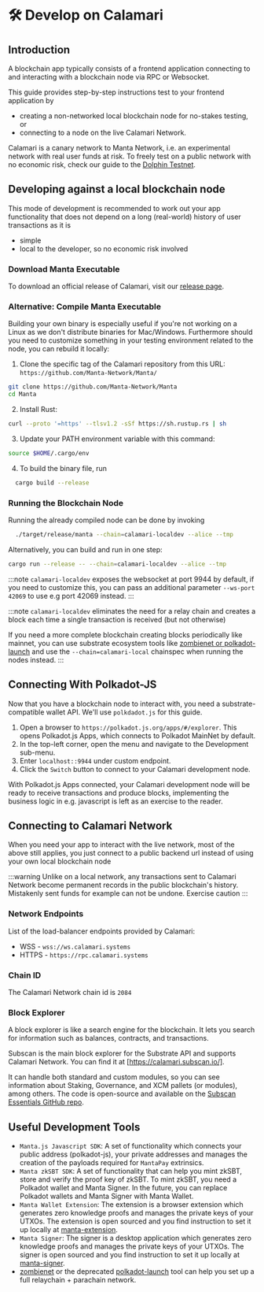 # 🛠 Develop on Calamari

## Introduction

A blockchain app typically consists of a frontend application connecting to and interacting with a blockchain node via RPC or Websocket.

This guide provides step-by-step instructions test to your frontend application by
- creating a non-networked local blockchain node for no-stakes testing, or
- connecting to a node on the live Calamari Network.

Calamari is a canary network to Manta Network, i.e. an experimental network with real user funds at risk.
To freely test on a public network with no economic risk, check our guide to the [Dolphin Testnet](DevelopOnDolphin.md).

## Developing against a local blockchain node

This mode of development is recommended to work out your app functionality that does not depend on a long (real-world) history of user transactions as it is
- simple
- local to the developer, so no economic risk involved

### Download Manta Executable

To download an official release of Calamari, visit our [release page](https://github.com/Manta-Network/Manta/releases).

### Alternative: Compile Manta Executable

Building your own binary is especially useful if you're not working on a Linux as we don't distribute binaries for Mac/Windows. Furthermore should you need to customize something in your testing environment related to the node, you can rebuild it locally:

1. Clone the specific tag of the Calamari repository from this URL: `https://github.com/Manta-Network/Manta/`

```sh
git clone https://github.com/Manta-Network/Manta
cd Manta
```

2. Install Rust:

```sh
curl --proto '=https' --tlsv1.2 -sSf https://sh.rustup.rs | sh
```

3. Update your PATH environment variable with this command:

```sh
source $HOME/.cargo/env
```

4. To build the binary file, run

```sh
  cargo build --release
```

### Running the Blockchain Node

Running the already compiled node can be done by invoking

```sh
  ./target/release/manta --chain=calamari-localdev --alice --tmp
```

Alternatively, you can build and run in one step:

```sh
cargo run --release -- --chain=calamari-localdev --alice --tmp
```

:::note
`calamari-localdev` exposes the websocket at port 9944 by default, if you need to customize this, you can pass an additional parameter `--ws-port 42069` to use e.g port 42069 instead.
:::

:::note
`calamari-localdev` eliminates the need for a relay chain and creates a block each time a single transaction is received (but not otherwise)

If you need a more complete blockchain creating blocks periodically like mainnet, you can use substrate ecosystem tools like [zombienet or polkadot-launch](#Development-Tools) and use the `--chain=calamari-local` chainspec when running the nodes instead.
:::

## Connecting With Polkadot-JS

Now that you have a blockchain node to interact with, you need a substrate-compatible wallet API. We'll use `polkdadot.js` for this guide.

1. Open a browser to `https://polkadot.js.org/apps/#/explorer`. This opens Polkadot.js Apps, which connects to Polkadot MainNet by default.
2. In the top-left corner, open the menu and navigate to the Development sub-menu.
3. Enter `localhost::9944` under custom endpoint.
4. Click the `Switch` button to connect to your Calamari development node.

With Polkadot.js Apps connected, your Calamari development node will be ready to receive transactions and produce blocks, implementing the business logic in e.g. javascript is left as an exercise to the reader.

## Connecting to Calamari Network

When you need your app to interact with the live network, most of the above still applies, you just connect to a public backend url instead of using your own local blockchain node

:::warning
Unlike on a local network, any transactions sent to Calamari Network become permanent records in the public blockchain's history.
Mistakenly sent funds for example can not be undone. Exercise caution
:::

### Network Endpoints

List of the load-balancer endpoints provided by Calamari:

-   WSS - `wss://ws.calamari.systems`
-   HTTPS - `https://rpc.calamari.systems`

### Chain ID

The Calamari Network chain id is `2084`

### Block Explorer

A block explorer is like a search engine for the blockchain. It lets you search for information such as balances, contracts, and transactions.

Subscan is the main block explorer for the Substrate API and supports Calamari Network. You can find it at [https://calamari.subscan.io/].

It can handle both standard and custom modules, so you can see information about Staking, Governance, and XCM pallets (or modules), among others. The code is open-source and available on the [Subscan Essentials GitHub repo](https://github.com/subscan-explorer/subscan-essentials).

## Useful Development Tools

-   `Manta.js Javascript SDK`: A set of functionality which connects your public address (polkadot-js), your private addresses and manages the creation of the payloads required for `MantaPay` extrinsics.
-   `Manta zkSBT SDK`: A set of functionality that can help you mint zkSBT, store and verify the proof key of zkSBT. To mint zkSBT, you need a Polkadot wallet and Manta Signer. In the future, you can replace Polkadot wallets and Manta Signer with Manta Wallet.
-   `Manta Wallet Extension`: The extension is a browser extension which generates zero knowledge proofs and manages the private keys of your UTXOs. The extension is open sourced and you find instruction to set it up locally at [manta-extension](https://github.com/Manta-Network/manta-extension).
-   `Manta Signer`: The signer is a desktop application which generates zero knowledge proofs and manages the private keys of your UTXOs. The signer is open sourced and you find instruction to set it up locally at [manta-signer](https://github.com/Manta-Network/manta-signer).
-   [zombienet](https://github.com/paritytech/zombienet) or the deprecated [polkadot-launch](https://github.com/paritytech/polkadot-launch) tool can help you set up a full relaychain + parachain network.
